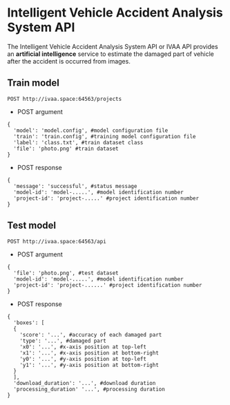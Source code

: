 
# Intelligent Vehicle Accident Analysis System API #
The Intelligent Vehicle Accident Analysis System API or IVAA API provides an **artificial intelligence** service to estimate the damaged part of vehicle after the accident is occurred from images.

## Train model ##
```
POST http://ivaa.space:64563/projects
```
* POST argument
```
{
  'model': 'model.config', #model configuration file
  'train': 'train.config', #training model configuration file
  'label': 'class.txt', #train dataset class
  'file': 'photo.png' #train dataset
}
```
* POST response
```
{
  'message': 'successful', #status message
  'model-id': 'model-.....', #model identification number
  'project-id': 'project-.....' #project identification number
}
```


## Test model ##
```
POST http://ivaa.space:64563/api
```
* POST argument
```
{
  'file': 'photo.png', #test dataset
  'model-id': 'model-.....', #model identification number
  'project-id': 'project-......' #project identification number
}
```
* POST response
```
{
  'boxes': [
  {
    'score': '...', #accuracy of each damaged part
    'type': '...', #damaged part
    'x0': '...', #x-axis position at top-left
    'x1': '...', #x-axis position at bottom-right
    'y0': '...', #y-axis position at top-left
    'y1': '...', #y-axis position at bottom-right
  }
  ],
  'download_duration': '...', #download duration
  'processing_duration' '...', #processing duration
}
```
